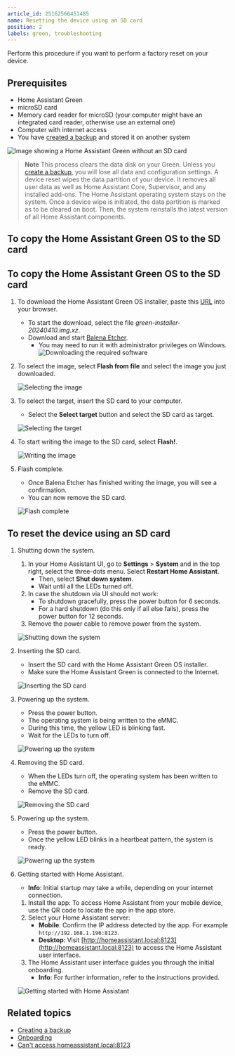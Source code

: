 ```yaml
---
article_id: 25162566451485
name: Resetting the device using an SD card
position: 2
labels: green, troubleshooting
---
```


Perform this procedure if you want to perform a factory reset on your device.

## Prerequisites

- Home Assistant Green
- microSD card
- Memory card reader for microSD (your computer might have an integrated card reader, otherwise use an external one)
- Computer with internet access
- You have [created a backup](/hc/en-us/articles/25154828325917-Creating-a-backup) and stored it on another system

![Image showing a Home Assistant Green without an SD card](/static/img/green/green_without_sd_card.png)

> **Note**
> This process clears the data disk on your Green. Unless you [create a backup](https://www.home-assistant.io/guides/create-backup/), you will lose all data and configuration settings.
> A device reset wipes the data partition of your device. It removes all user data as well as Home Assistant Core, Supervisor, and any installed add-ons. The Home Assistant operating system stays on the system.
> Once a device wipe is initiated, the data partition is marked as to be cleared on boot. Then, the system reinstalls the latest version of all Home Assistant components.

## To copy the Home Assistant Green OS to the SD card

## To copy the Home Assistant Green OS to the SD card

1. To download the Home Assistant Green OS installer, paste this [URL](https://github.com/NabuCasa/buildroot-installer/releases/tag/green-installer-20240410) into your browser.
   - To start the download, select the file *green-installer-20240410.img.xz*.
   - Download and start [Balena Etcher](https://www.balena.io/etcher).
      - You may need to run it with administrator privileges on Windows.
   ![Downloading the required software](/static/img/green/download-circle-outline.svg)

2. To select the image, select **Flash from file** and select the image you just downloaded.

   ![Selecting the image](/static/img/green/etcher1_file.png)

3. To select the target, insert the SD card to your computer.
   - Select the **Select target** button and select the SD card as target.

   ![Selecting the target](/static/img/green/etcher3.png)

4. To start writing the image to the SD card, select **Flash!**.

   ![Writing the image](/static/img/green/etcher5.png)

5. Flash complete.

   - Once Balena Etcher has finished writing the image, you will see a confirmation.
   - You can now remove the SD card.

   ![Flash complete](/static/img/green/etcher6.png)

## To reset the device using an SD card

1. Shutting down the system.

   1. In your Home Assistant UI, go to **Settings** > **System** and in the top right, select the three-dots menu. Select **Restart Home Assistant**.
      - Then, select **Shut down system**.
      - Wait until all the LEDs turned off.
   2. In case the shutdown via UI should not work:
      - To shutdown gracefully, press the power button for 6 seconds.
      - For a hard shutdown (do this only if all else fails), press the power button for 12 seconds.
   3. Remove the power cable to remove power from the system.

   ![Shutting down the system](/static/img/green/shutdown_system.png)

2. Inserting the SD card.

   - Insert the SD card with the Home Assistant Green OS installer.
   - Make sure the Home Assistant Green is connected to the Internet.

   ![Inserting the SD card](/static/img/green/green_reset_insert_sd.webp)

3. Powering up the system.

   - Press the power button.
   - The operating system is being written to the eMMC.
   - During this time, the yellow LED is blinking fast.
   - Wait for the LEDs to turn off.

   ![Powering up the system](/static/img/green/green_reset_power-up_after_sd-insert.webp)

4. Removing the SD card.
   - When the LEDs turn off, the operating system has been written to the eMMC.
   - Remove the SD card.

   ![Removing the SD card](/static/img/green/green_reset_remove_sd-card.webp)

5. Powering up the system.

   - Press the power button.
   - Once the yellow LED blinks in a heartbeat pattern, the system is ready.

   ![Powering up the system](/static/img/green/green_reset_power-up_heartbeat.webp)

6. Getting started with Home Assistant.

   - **Info**: Initial startup may take a while, depending on your internet connection.
   1. Install the app: To access Home Assistant from your mobile device, use the QR code to locate the app in the app store.
   2. Select your Home Assistant server:
      - **Mobile**: Confirm the IP address detected by the app. For example `http://192.168.1.196:8123`.
      - **Desktop**: Visit [http://homeassistant.local:8123](http://homeassistant.local:8123) to access the Home Assistant user interface.
   3. The Home Assistant user interface guides you through the initial onboarding.
      - **Info**: For further information, refer to the instructions provided.

   ![Getting started with Home Assistant](/static/img/green/getting_started_04.png)

## Related topics

- [Creating a backup](/hc/en-us/articles/25154828325917-Creating-a-backup)
- [Onboarding](https://www.home-assistant.io/getting-started/onboarding/)
- [Can't access homeassistant.local:8123](/hc/en-us/articles/25140903526301-I-can-t-access-the-system-via-http-homeassistant-local-8123-what-can-I-do)
